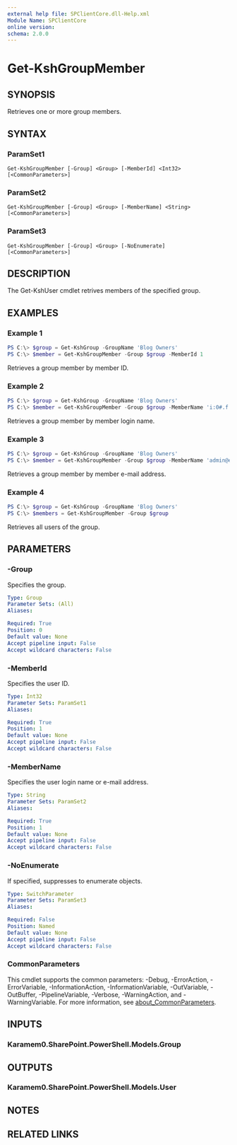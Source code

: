 ```yaml
---
external help file: SPClientCore.dll-Help.xml
Module Name: SPClientCore
online version:
schema: 2.0.0
---
```


# Get-KshGroupMember

## SYNOPSIS
Retrieves one or more group members.

## SYNTAX

### ParamSet1
```
Get-KshGroupMember [-Group] <Group> [-MemberId] <Int32> [<CommonParameters>]
```

### ParamSet2
```
Get-KshGroupMember [-Group] <Group> [-MemberName] <String> [<CommonParameters>]
```

### ParamSet3
```
Get-KshGroupMember [-Group] <Group> [-NoEnumerate] [<CommonParameters>]
```

## DESCRIPTION
The Get-KshUser cmdlet retrives members of the specified group.

## EXAMPLES

### Example 1
```powershell
PS C:\> $group = Get-KshGroup -GroupName 'Blog Owners'
PS C:\> $member = Get-KshGroupMember -Group $group -MemberId 1
```

Retrieves a group member by member ID.

### Example 2
```powershell
PS C:\> $group = Get-KshGroup -GroupName 'Blog Owners'
PS C:\> $member = Get-KshGroupMember -Group $group -MemberName 'i:0#.f|membership|admin@example.onmicrosoft.com'
```

Retrieves a group member by member login name.

### Example 3
```powershell
PS C:\> $group = Get-KshGroup -GroupName 'Blog Owners'
PS C:\> $member = Get-KshGroupMember -Group $group -MemberName 'admin@example.onmicrosoft.com'
```

Retrieves a group member by member e-mail address.

### Example 4
```powershell
PS C:\> $group = Get-KshGroup -GroupName 'Blog Owners'
PS C:\> $members = Get-KshGroupMember -Group $group
```

Retrieves all users of the group.

## PARAMETERS

### -Group
Specifies the group.

```yaml
Type: Group
Parameter Sets: (All)
Aliases:

Required: True
Position: 0
Default value: None
Accept pipeline input: False
Accept wildcard characters: False
```

### -MemberId
Specifies the user ID.

```yaml
Type: Int32
Parameter Sets: ParamSet1
Aliases:

Required: True
Position: 1
Default value: None
Accept pipeline input: False
Accept wildcard characters: False
```

### -MemberName
Specifies the user login name or e-mail address.

```yaml
Type: String
Parameter Sets: ParamSet2
Aliases:

Required: True
Position: 1
Default value: None
Accept pipeline input: False
Accept wildcard characters: False
```

### -NoEnumerate
If specified, suppresses to enumerate objects.

```yaml
Type: SwitchParameter
Parameter Sets: ParamSet3
Aliases:

Required: False
Position: Named
Default value: None
Accept pipeline input: False
Accept wildcard characters: False
```

### CommonParameters
This cmdlet supports the common parameters: -Debug, -ErrorAction, -ErrorVariable, -InformationAction, -InformationVariable, -OutVariable, -OutBuffer, -PipelineVariable, -Verbose, -WarningAction, and -WarningVariable. For more information, see [about_CommonParameters](http://go.microsoft.com/fwlink/?LinkID=113216).

## INPUTS

### Karamem0.SharePoint.PowerShell.Models.Group

## OUTPUTS

### Karamem0.SharePoint.PowerShell.Models.User

## NOTES

## RELATED LINKS
